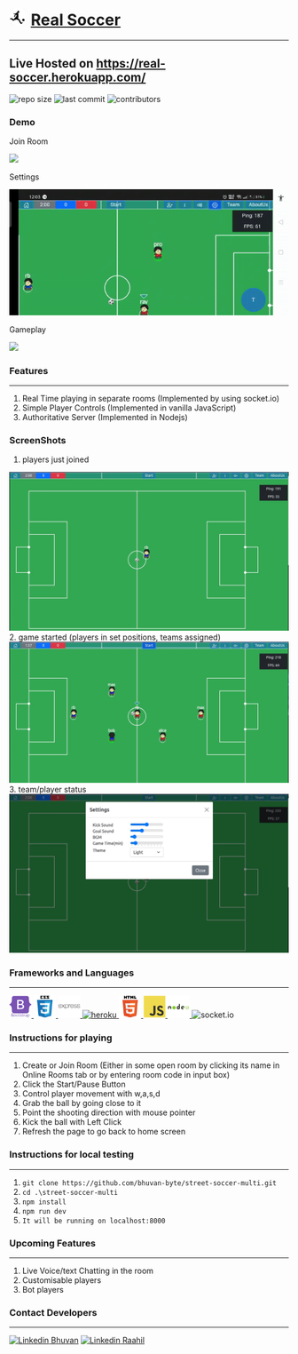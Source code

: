 #  <img src="./client/assets/favicon.ico" width="32" /> <a href="http://real-soccer.herokuapp.com/">Real Soccer</a>
---

## Live Hosted on https://real-soccer.herokuapp.com/
![repo size](https://img.shields.io/github/repo-size/bhuvan-byte/street-soccer-multi?style=plastic) ![last commit](https://img.shields.io/github/last-commit/bhuvan-byte/street-soccer-multi) ![contributors](https://img.shields.io/github/contributors/bhuvan-byte/street-soccer-multi)


### Demo

Join Room

![](./client/assets/join.gif)

Settings

![](./client/assets/opts.gif)

Gameplay

![](./client/assets/gameplay.gif)

### Features
---
1. Real Time playing in separate rooms (Implemented by using socket.io)
1. Simple Player Controls (Implemented in vanilla JavaScript)
1. Authoritative Server (Implemented in Nodejs)

### ScreenShots
1. players just joined
<img src="./client/assets/readme/one.jpeg"/>
2. game started (players in set positions, teams assigned)
<img src="./client/assets/readme/start.jpeg"/>
3. team/player status
<img src="./client/assets/readme/config.jpeg"/>

### Frameworks and Languages
---
<p align="left"> <a href="https://getbootstrap.com" target="_blank"> <img src="https://raw.githubusercontent.com/devicons/devicon/master/icons/bootstrap/bootstrap-plain-wordmark.svg" alt="bootstrap" width="40" height="40"/> </a> <a href="https://www.w3schools.com/css/" target="_blank"> <img src="https://raw.githubusercontent.com/devicons/devicon/master/icons/css3/css3-original-wordmark.svg" alt="css3" width="40" height="40"/> </a> <a href="https://expressjs.com" target="_blank"> <img src="https://raw.githubusercontent.com/devicons/devicon/master/icons/express/express-original-wordmark.svg" alt="express" width="40" height="40"/> </a> <a href="https://heroku.com" target="_blank"> <img src="https://www.vectorlogo.zone/logos/heroku/heroku-icon.svg" alt="heroku" width="40" height="40"/> </a> <a href="https://www.w3.org/html/" target="_blank"> <img src="https://raw.githubusercontent.com/devicons/devicon/master/icons/html5/html5-original-wordmark.svg" alt="html5" width="40" height="40"/> </a> <a href="https://developer.mozilla.org/en-US/docs/Web/JavaScript" target="_blank"> <img src="https://raw.githubusercontent.com/devicons/devicon/master/icons/javascript/javascript-original.svg" alt="javascript" width="40" height="40"/> </a>  <a href="https://nodejs.org" target="_blank"> <img src="https://raw.githubusercontent.com/devicons/devicon/master/icons/nodejs/nodejs-original-wordmark.svg" alt="nodejs" width="40" height="40"/> </a>
<img src="https://socket.io/images/logo.svg" alt="socket.io" height="40" /> </p>

### Instructions for playing
---
1. Create or Join Room (Either in some open room by clicking its name in Online Rooms tab or by entering room code in input box)
1. Click the Start/Pause Button
1. Control player movement with w,a,s,d
1. Grab the ball by going close to it
1. Point the shooting direction with mouse pointer
1. Kick the ball with Left Click
1. Refresh the page to go back to home screen

### Instructions for local testing
---
1. `git clone https://github.com/bhuvan-byte/street-soccer-multi.git`
1. `cd .\street-soccer-multi`
1. `npm install`
1. `npm run dev`
1. `It will be running on localhost:8000`


### Upcoming Features
---
1. Live Voice/text Chatting in the room
1. Customisable players
1. Bot players

### Contact Developers
---
[![Linkedin](https://i.stack.imgur.com/gVE0j.png) Bhuvan](https://www.linkedin.com/in/bhuvan1)
[![Linkedin](https://i.stack.imgur.com/gVE0j.png) Raahil](https://www.linkedin.com/in/raahilbadiani)
